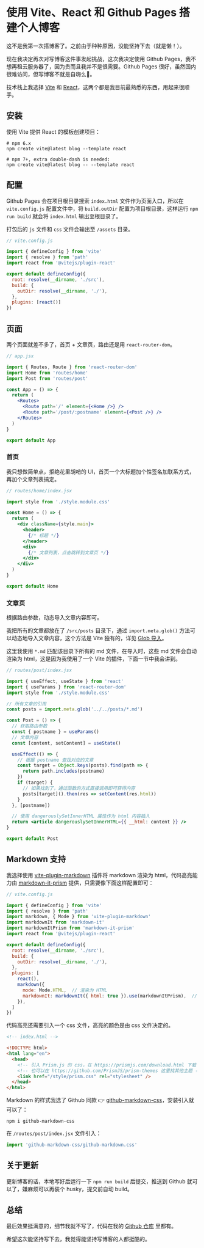 # 使用 Vite、React 和 Github Pages 搭建个人博客

这不是我第一次搭博客了。之前由于种种原因，没能坚持下去（就是懒！）。

现在我决定再次对写博客这件事发起挑战，这次我决定使用 Github Pages，我不想再租云服务器了，因为贵而且我并不是很需要。Github Pages 很好，虽然国内很难访问，但写博客不就是自嗨么🤡。

技术栈上我选择 [Vite](https://cn.vitejs.dev/) 和 [React](https://zh-hans.reactjs.org/)，这两个都是我目前最熟悉的东西，用起来很顺手。

## 安装

使用 Vite 提供 React 的模板创建项目：

```shell
# npm 6.x
npm create vite@latest blog --template react

# npm 7+, extra double-dash is needed:
npm create vite@latest blog -- --template react
```

## 配置

Github Pages 会在项目根目录搜索 `index.html` 文件作为页面入口，所以在 `vite.config.js` 配置文件中，将 `build.outDir` 配置为项目根目录，这样运行 `npm run build` 就会将 `index.html` 输出至根目录了。

打包后的 `js` 文件和 `css` 文件会输出至 `/assets` 目录。

```javascript
// vite.config.js

import { defineConfig } from 'vite'
import { resolve } from 'path'
import react from '@vitejs/plugin-react'

export default defineConfig({
  root: resolve(__dirname, './src'),
  build: {
    outDir: resolve(__dirname, './'),
  },
  plugins: [react()]
})

```

## 页面

两个页面就差不多了，首页 + 文章页，路由还是用 `react-router-dom`。

```jsx
// app.jsx

import { Routes, Route } from 'react-router-dom'
import Home from 'routes/home'
import Post from 'routes/post'

const App = () => {
  return (
    <Routes>
      <Route path='/' element={<Home />} />
      <Route path='/post/:postname' element={<Post />} />
    </Routes>
  )
}

export default App
```

### 首页

我只想做简单点，拒绝花里胡哨的 UI，首页一个大标题加个性签名加联系方式，再加个文章列表搞定。

```jsx
// routes/home/index.jsx

import style from './style.module.css'

const Home = () => {
  return (
    <div className={style.main}>
      <header>
        {/* 标题 */}
      </header>
      <div>
        {/* 文章列表，点击跳转到文章页 */}
      </div>
    </div>
  )
}

export default Home
```

### 文章页

根据路由参数，动态导入文章内容即可。

我把所有的文章都放在了 `/src/posts` 目录下，通过 `import.meta.glob()` 方法可以动态地导入文章内容，这个方法是 Vite 独有的，详见 [Glob 导入](https://cn.vitejs.dev/guide/features.html#glob-import)。

这里我使用 `*.md` 匹配该目录下所有的 md 文件，在导入时，这些 md 文件会自动渲染为 html，这是因为我使用了一个 Vite 的插件，下面一节中我会讲到。

```jsx
// routes/post/index.jsx

import { useEffect, useState } from 'react'
import { useParams } from 'react-router-dom'
import style from './style.module.css'

// 所有文章的引用
const posts = import.meta.glob('../../posts/*.md')

const Post = () => {
  // 获取路由参数
  const { postname } = useParams()
  // 文章内容
  const [content, setContent] = useState()

  useEffect(() => {
    // 根据 postname 查找对应的文章
    const target = Object.keys(posts).find(path => {
      return path.includes(postname)
    })
    if (target) {
      // 如果找到了，通过函数的方式直接调用即可获得内容
      posts[target]().then(res => setContent(res.html))
    }
  }, [postname])

  // 使用 dangerouslySetInnerHTML 属性作为 html 内容插入
  return <article dangerouslySetInnerHTML={{ __html: content }} />
}

export default Post
```

## Markdown 支持

我选择使用 [vite-plugin-markdown](https://github.com/hmsk/vite-plugin-markdown) 插件将 markdown 渲染为 html，代码高亮能力由 [markdown-it-prism](https://github.com/jGleitz/markdown-it-prism) 提供，只需要像下面这样配置即可：

```javascript
// vite.config.js

import { defineConfig } from 'vite'
import { resolve } from 'path'
import markdown, { Mode } from 'vite-plugin-markdown'
import markdownIt from 'markdown-it'
import markdownItPrism from 'markdown-it-prism'
import react from '@vitejs/plugin-react'

export default defineConfig({
  root: resolve(__dirname, './src'),
  build: {
    outDir: resolve(__dirname, './'),
  },
  plugins: [
    react(),
    markdown({
      mode: Mode.HTML,  // 渲染为 HTML
      markdownIt: markdownIt({ html: true }).use(markdownItPrism),  // 使用 prism 高亮代码块
    }),
  ]
})

```

代码高亮还需要引入一个 css 文件，高亮的颜色是由 css 文件决定的。

```html
<!-- index.html -->

<!DOCTYPE html>
<html lang="en">
  <head>
    <!-- 引入 Prism.js 的 css，在 https://prismjs.com/download.html 下载 -->
    <!-- 也可以在 https://github.com/PrismJS/prism-themes 这里找其他主题 -->
    <link href="/style/prism.css" rel="stylesheet" />
  </head>
</html>
```

Markdown 的样式我选了 Github 同款 👉 [github-markdown-css](https://github.com/sindresorhus/github-markdown-css)，安装引入就可以了：

```shell
npm i github-markdown-css
```

在 `/routes/post/index.jsx` 文件引入：

```jsx
import 'github-markdown-css/github-markdown.css'
```

## 关于更新

更新博客的话，本地写好后运行一下 `npm run build` 后提交，推送到 Github 就可以了，嫌麻烦可以再装个 husky，提交前自动 build。

## 总结

最后效果挺满意的，细节我就不写了，代码在我的 [Github 仓库](https://github.com/kuyermqi/kuyermqi.github.io) 里都有。

希望这次能坚持写下去，我觉得能坚持写博客的人都挺酷的。
